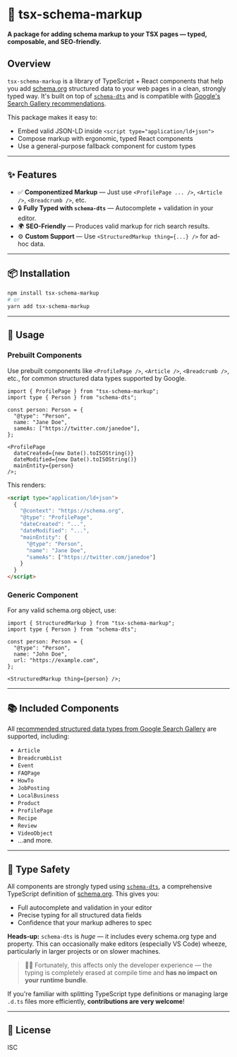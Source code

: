 # 🧩 tsx-schema-markup

**A package for adding schema markup to your TSX pages — typed, composable, and SEO-friendly.**

## Overview

`tsx-schema-markup` is a library of TypeScript + React components that help you add [schema.org](https://schema.org) structured data to your web pages in a clean, strongly typed way. It's built on top of [`schema-dts`](https://github.com/google/schema-dts) and is compatible with [Google's Search Gallery recommendations](https://developers.google.com/search/docs/appearance/structured-data/search-gallery).

This package makes it easy to:

- Embed valid JSON-LD inside `<script type="application/ld+json">`
- Compose markup with ergonomic, typed React components
- Use a general-purpose fallback component for custom types

---

## ✨ Features

- ✅ **Componentized Markup** — Just use `<ProfilePage ... />`, `<Article />`, `<Breadcrumb />`, etc.
- 🔒 **Fully Typed with `schema-dts`** — Autocomplete + validation in your editor.
- 🌍 **SEO-Friendly** — Produces valid markup for rich search results.
- ⚙️ **Custom Support** — Use `<StructuredMarkup thing={...} />` for ad-hoc data.

---

## 📦 Installation

```bash
npm install tsx-schema-markup
# or
yarn add tsx-schema-markup
```

---

## 🚀 Usage

### Prebuilt Components

Use prebuilt components like `<ProfilePage />`, `<Article />`, `<Breadcrumb />`, etc., for common structured data types supported by Google.

```tsx
import { ProfilePage } from "tsx-schema-markup";
import type { Person } from "schema-dts";

const person: Person = {
  "@type": "Person",
  name: "Jane Doe",
  sameAs: ["https://twitter.com/janedoe"],
};

<ProfilePage
  dateCreated={new Date().toISOString()}
  dateModified={new Date().toISOString()}
  mainEntity={person}
/>;
```

This renders:

```html
<script type="application/ld+json">
  {
    "@context": "https://schema.org",
    "@type": "ProfilePage",
    "dateCreated": "...",
    "dateModified": "...",
    "mainEntity": {
      "@type": "Person",
      "name": "Jane Doe",
      "sameAs": ["https://twitter.com/janedoe"]
    }
  }
</script>
```

### Generic Component

For any valid schema.org object, use:

```tsx
import { StructuredMarkup } from "tsx-schema-markup";
import type { Person } from "schema-dts";

const person: Person = {
  "@type": "Person",
  name: "John Doe",
  url: "https://example.com",
};

<StructuredMarkup thing={person} />;
```

---

## 📚 Included Components

All [recommended structured data types from Google Search Gallery](https://developers.google.com/search/docs/appearance/structured-data/search-gallery) are supported, including:

- `Article`
- `BreadcrumbList`
- `Event`
- `FAQPage`
- `HowTo`
- `JobPosting`
- `LocalBusiness`
- `Product`
- `ProfilePage`
- `Recipe`
- `Review`
- `VideoObject`
- ...and more.

---

## 🧪 Type Safety

All components are strongly typed using [`schema-dts`](https://github.com/google/schema-dts), a comprehensive TypeScript definition of [schema.org](https://schema.org). This gives you:

- Full autocomplete and validation in your editor
- Precise typing for all structured data fields
- Confidence that your markup adheres to spec

**Heads-up:** `schema-dts` is _huge_ — it includes every schema.org type and property. This can occasionally make editors (especially VS Code) wheeze, particularly in larger projects or on slower machines.

> 🧘‍♂️ Fortunately, this affects only the developer experience — the typing is completely erased at compile time and **has no impact on your runtime bundle**.

If you're familiar with splitting TypeScript type definitions or managing large `.d.ts` files more efficiently, **contributions are very welcome**!

---

## 📄 License

ISC
